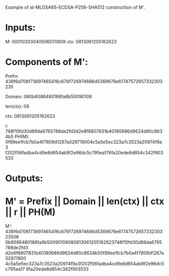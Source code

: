 Example of id-MLDSA65-ECDSA-P256-SHA512 construction of M'.

# Inputs:

M: 00010203040506070809
ctx: 0813061205162623

# Components of M':

Prefix:
436f6d706f73697465416c676f726974686d5369676e61747572657332303235

Domain: 060b6086480186fa6b50090108

len(ctx): 08

ctx: 0813061205162623

r: 748f10fd30d89da6765788de2fd3d2e8f8807831b40180686d9624d80c8634b5
PH(M): 0f89ee1fcb7b0a4f7809d1267a029719004c5a5e5ec323a7c3523a20974f9a3
f202f56fadba4cd9e8d654ab9f2e96dc5c795ea176fa20ede8d854c342f903533


# Outputs:
# M' = Prefix || Domain || len(ctx) || ctx || r || PH(M)

M': 436f6d706f73697465416c676f726974686d5369676e6174757265733230323506
0b6086480186fa6b50090108080813061205162623748f10fd30d89da6765788de2fd3
d2e8f8807831b40180686d9624d80c8634b50f89ee1fcb7b0a4f7809d1267a02971900
4c5a5e5ec323a7c3523a20974f9a3f202f56fadba4cd9e8d654ab9f2e96dc5c795ea17
6fa20ede8d854c342f903533

